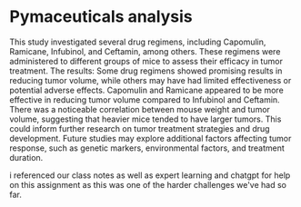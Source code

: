 # Pymaceuticals analysis

This study investigated several drug regimens, including Capomulin, Ramicane, Infubinol, and Ceftamin, among others.
These regimens were administered to different groups of mice to assess their efficacy in tumor treatment.
The results:
Some drug regimens showed promising results in reducing tumor volume, while others may have had limited effectiveness or potential adverse effects.
Capomulin and Ramicane appeared to be more effective in reducing tumor volume compared to Infubinol and Ceftamin.
There was a noticeable correlation between mouse weight and tumor volume, suggesting that heavier mice tended to have larger tumors.
This could inform further research on tumor treatment strategies and drug development.
Future studies may explore additional factors affecting tumor response, such as genetic markers, environmental factors, and treatment duration.

i referenced our class notes as well as expert learning and chatgpt for help on this assignment as this was one of the harder challenges we've had so far.
